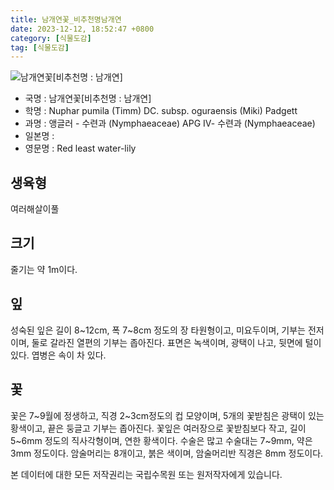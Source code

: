 ```yaml
---
title: 남개연꽃_비추천명남개연
date: 2023-12-12, 18:52:47 +0800
category: [식물도감]
tag: [식물도감]
---
```




![남개연꽃[비추천명 : 남개연]](http://www.nature.go.kr/fileUpload/plants/basic/Nymphaeaceae/Nuphar/1605/1605_1_th2.jpg)
- 국명 : 남개연꽃[비추천명 : 남개연]
- 학명 : Nuphar pumila (Timm) DC. subsp. oguraensis (Miki) Padgett
- 과명 : 앵글러 - 수련과 (Nymphaeaceae) APG Ⅳ- 수련과 (Nymphaeaceae)
- 일본명 : 
- 영문명 : Red least water-lily


## 생육형
여러해살이풀 
## 크기
줄기는 약 1m이다.
## 잎
성숙된 잎은 길이 8~12cm, 폭 7~8cm 정도의 장 타원형이고, 미요두이며, 기부는 전저이며, 둘로 갈라진 열편의 기부는 좁아진다. 표면은 녹색이며, 광택이 나고, 뒷면에 털이 있다. 엽병은 속이 차 있다.
## 꽃
꽃은 7~9월에 정생하고, 직경 2~3cm정도의 컵 모양이며, 5개의 꽃받침은 광택이 있는 황색이고, 끝은 둥글고 기부는 좁아진다. 꽃잎은 여러장으로 꽃받침보다 작고, 길이 5~6mm 정도의 직사각형이며, 연한 황색이다. 수술은 많고 수술대는 7~9mm, 약은 3mm 정도이다. 암술머리는 8개이고, 붉은 색이며, 암술머리반 직경은 8mm 정도이다.






본 데이터에 대한 모든 저작권리는 국립수목원 또는 원저작자에게 있습니다.
